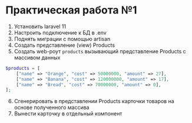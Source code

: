 # Практическая работа №1
1. Установить laravel 11
2. Настроить подключение к БД в .env
3. Поднять миграции с помощью artisan
4. Создать представление (view) Products
5. Создать web-роут `products` вызывающий представление Products с массивом данных
```php
$products = [
    ["name" => "Orange", "cost" => 50000000, "amount" => 27],
    ["name" => "Banana", "cost" => 120000000, "amount" => 17],
    ["name" => "Bread", "cost" => 70000000, "amount" => 0],
];
```
6. Сгенерировать в представлении Products карточки товаров на основе полученного массива
7. Вынести карточку в отдельный компонент
